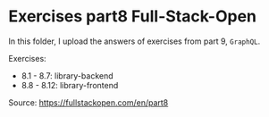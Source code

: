 # Exercises part8 Full-Stack-Open

In this folder, I upload the answers of exercises from part 9, `GraphQL`.

Exercises:

- 8.1 - 8.7: library-backend
- 8.8 - 8.12: library-frontend

Source: https://fullstackopen.com/en/part8
